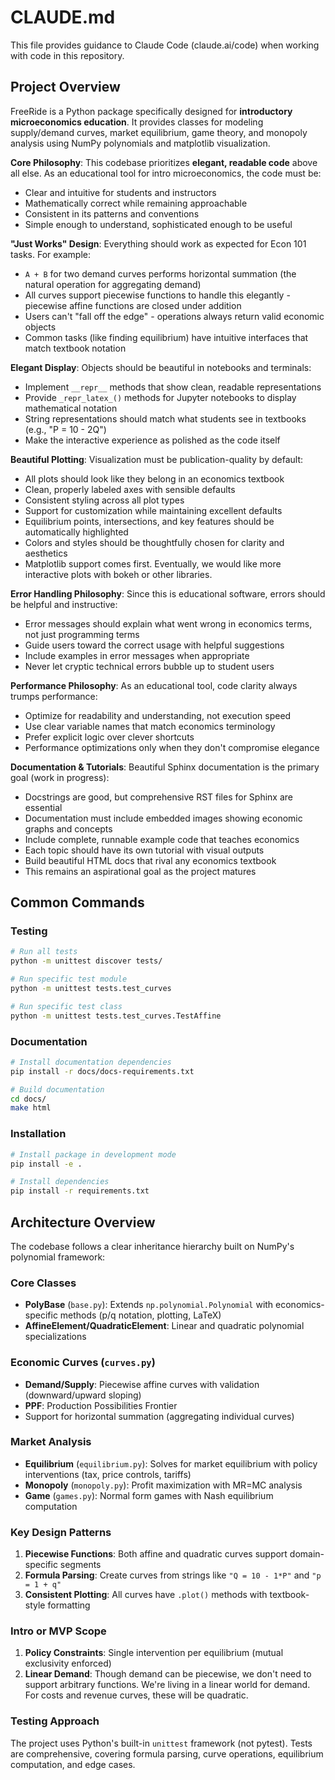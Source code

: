 # CLAUDE.md

This file provides guidance to Claude Code (claude.ai/code) when working with code in this repository.

## Project Overview

FreeRide is a Python package specifically designed for **introductory microeconomics education**. It provides classes for modeling supply/demand curves, market equilibrium, game theory, and monopoly analysis using NumPy polynomials and matplotlib visualization.

**Core Philosophy**: This codebase prioritizes **elegant, readable code** above all else. As an educational tool for intro microeconomics, the code must be:
- Clear and intuitive for students and instructors
- Mathematically correct while remaining approachable
- Consistent in its patterns and conventions
- Simple enough to understand, sophisticated enough to be useful

**"Just Works" Design**: Everything should work as expected for Econ 101 tasks. For example:
- `A + B` for two demand curves performs horizontal summation (the natural operation for aggregating demand)
- All curves support piecewise functions to handle this elegantly - piecewise affine functions are closed under addition
- Users can't "fall off the edge" - operations always return valid economic objects
- Common tasks (like finding equilibrium) have intuitive interfaces that match textbook notation

**Elegant Display**: Objects should be beautiful in notebooks and terminals:
- Implement `__repr__` methods that show clean, readable representations
- Provide `_repr_latex_()` methods for Jupyter notebooks to display mathematical notation
- String representations should match what students see in textbooks (e.g., "P = 10 - 2Q")
- Make the interactive experience as polished as the code itself

**Beautiful Plotting**: Visualization must be publication-quality by default:
- All plots should look like they belong in an economics textbook
- Clean, properly labeled axes with sensible defaults
- Consistent styling across all plot types
- Support for customization while maintaining excellent defaults
- Equilibrium points, intersections, and key features should be automatically highlighted
- Colors and styles should be thoughtfully chosen for clarity and aesthetics
- Matplotlib support comes first. Eventually, we would like more interactive plots with bokeh or other libraries. 

**Error Handling Philosophy**: Since this is educational software, errors should be helpful and instructive:
- Error messages should explain what went wrong in economics terms, not just programming terms
- Guide users toward the correct usage with helpful suggestions
- Include examples in error messages when appropriate
- Never let cryptic technical errors bubble up to student users

**Performance Philosophy**: As an educational tool, code clarity always trumps performance:
- Optimize for readability and understanding, not execution speed
- Use clear variable names that match economics terminology
- Prefer explicit logic over clever shortcuts
- Performance optimizations only when they don't compromise elegance

**Documentation & Tutorials**: Beautiful Sphinx documentation is the primary goal (work in progress):
- Docstrings are good, but comprehensive RST files for Sphinx are essential
- Documentation must include embedded images showing economic graphs and concepts
- Include complete, runnable example code that teaches economics
- Each topic should have its own tutorial with visual outputs
- Build beautiful HTML docs that rival any economics textbook
- This remains an aspirational goal as the project matures

## Common Commands

### Testing
```bash
# Run all tests
python -m unittest discover tests/

# Run specific test module
python -m unittest tests.test_curves

# Run specific test class
python -m unittest tests.test_curves.TestAffine
```

### Documentation
```bash
# Install documentation dependencies
pip install -r docs/docs-requirements.txt

# Build documentation
cd docs/
make html
```

### Installation
```bash
# Install package in development mode
pip install -e .

# Install dependencies
pip install -r requirements.txt
```

## Architecture Overview

The codebase follows a clear inheritance hierarchy built on NumPy's polynomial framework:

### Core Classes
- **PolyBase** (`base.py`): Extends `np.polynomial.Polynomial` with economics-specific methods (p/q notation, plotting, LaTeX)
- **AffineElement/QuadraticElement**: Linear and quadratic polynomial specializations

### Economic Curves (`curves.py`)
- **Demand/Supply**: Piecewise affine curves with validation (downward/upward sloping)
- **PPF**: Production Possibilities Frontier
- Support for horizontal summation (aggregating individual curves)

### Market Analysis
- **Equilibrium** (`equilibrium.py`): Solves for market equilibrium with policy interventions (tax, price controls, tariffs)
- **Monopoly** (`monopoly.py`): Profit maximization with MR=MC analysis
- **Game** (`games.py`): Normal form games with Nash equilibrium computation

### Key Design Patterns
1. **Piecewise Functions**: Both affine and quadratic curves support domain-specific segments
2. **Formula Parsing**: Create curves from strings like `"Q = 10 - 1*P"` and `"p = 1 + q"`
3. **Consistent Plotting**: All curves have `.plot()` methods with textbook-style formatting

### Intro or MVP Scope
1. **Policy Constraints**: Single intervention per equilibrium (mutual exclusivity enforced)
2. **Linear Demand**: Though demand can be piecewise, we don't need to support arbitrary functions. We're living in a linear world for demand. For costs and revenue curves, these will be quadratic.

### Testing Approach
The project uses Python's built-in `unittest` framework (not pytest). Tests are comprehensive, covering formula parsing, curve operations, equilibrium computation, and edge cases.